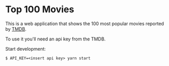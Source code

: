 # Top 100 Movies

This is a web application that shows the 100 most popular movies reported by [TMDB](https://www.themoviedb.org/).

To use it you'll need an api key from the TMDB.

Start development:

```$ API_KEY=<insert api key> yarn start```